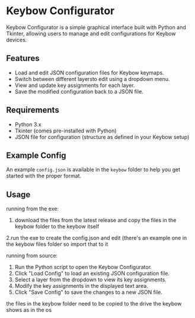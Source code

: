 # Keybow Configurator

Keybow Configurator is a simple graphical interface built with Python and Tkinter, allowing users to manage and edit configurations for Keybow devices.

## Features

- Load and edit JSON configuration files for Keybow keymaps.
- Switch between different layersto edit  using a dropdown menu.
- View and update key assignments for each layer.
- Save the modified configuration back to a JSON file.

## Requirements

- Python 3.x
- Tkinter (comes pre-installed with Python)
- JSON file for configuration (structure as defined in your Keybow setup)

## Example Config

An example `config.json` is available in the `keybow` folder to help you get started with the proper format.

## Usage

 running from the exe:
 1. download the files from the latest release and copy the files in the keybow folder to the keybow itself
    
 2.run the exe to create the config.json and edit (there's an example one in the keybow files folder so import that to it

 
running from source:
1. Run the Python script to open the Keybow Configurator.
2. Click "Load Config" to load an existing JSON configuration file.
3. Select a layer from the dropdown to view its key assignments.
4. Modify the key assignments in the displayed text area.
5. Click "Save Config" to save the changes to a new JSON file.


the files in the keybow folder need to be copied to the drive the keybow shows as in the os
